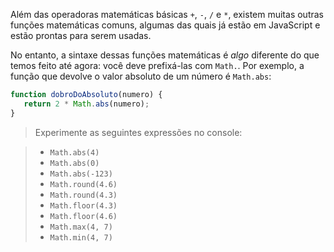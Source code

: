 Além das operadoras matemáticas básicas `+`, `-`, `/` e `*`, existem muitas outras funções matemáticas comuns, algumas das quais já estão em JavaScript e estão prontas para serem usadas.

No entanto, a sintaxe dessas funções matemáticas é _algo_ diferente do que temos feito até agora: você deve prefixá-las com `Math.`. Por exemplo, a função que devolve o valor absoluto de um número é `Math.abs`:

``` javascript
function dobroDoAbsoluto(numero) {
   return 2 * Math.abs(numero);
}
```

> Experimente as seguintes expressões no console:

> * `Math.abs(4)`
> * `Math.abs(0)`
> * `Math.abs(-123)`
> * `Math.round(4.6)`
> * `Math.round(4.3)`
> * `Math.floor(4.3)`
> * `Math.floor(4.6)`
> * `Math.max(4, 7)`
> * `Math.min(4, 7)`
